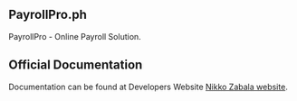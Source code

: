 ## PayrollPro.ph

PayrollPro - Online Payroll Solution.

## Official Documentation

Documentation can be found at Developers Website [Nikko Zabala website](http://nikkozabala.com).


